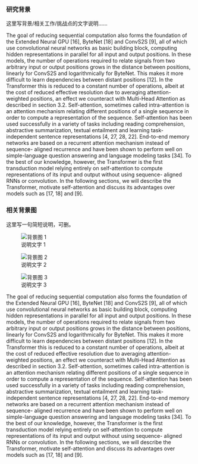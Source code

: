 ### 研究背景
这里写背景/相关工作/挑战点的文字说明……


The goal of reducing sequential computation also forms the foundation of the Extended Neural GPU
[16], ByteNet [18] and ConvS2S [9], all of which use convolutional neural networks as basic building
block, computing hidden representations in parallel for all input and output positions. In these models,
the number of operations required to relate signals from two arbitrary input or output positions grows
in the distance between positions, linearly for ConvS2S and logarithmically for ByteNet. This makes
it more difficult to learn dependencies between distant positions [12]. In the Transformer this is
reduced to a constant number of operations, albeit at the cost of reduced effective resolution due
to averaging attention-weighted positions, an effect we counteract with Multi-Head Attention as
described in section 3.2.
Self-attention, sometimes called intra-attention is an attention mechanism relating different positions
of a single sequence in order to compute a representation of the sequence. Self-attention has been
used successfully in a variety of tasks including reading comprehension, abstractive summarization,
textual entailment and learning task-independent sentence representations [4, 27, 28, 22].
End-to-end memory networks are based on a recurrent attention mechanism instead of sequence-
aligned recurrence and have been shown to perform well on simple-language question answering and
language modeling tasks [34].
To the best of our knowledge, however, the Transformer is the first transduction model relying
entirely on self-attention to compute representations of its input and output without using sequence-
aligned RNNs or convolution. In the following sections, we will describe the Transformer, motivate
self-attention and discuss its advantages over models such as [17, 18] and [9].






<!-- _includes/sections/background.md 或 background.md 中对应图片区域 -->
<div class="card pad tight">
  <h3>相关背景图</h3>
  <p class="text-2">这里写一句简短说明，可删。</p>

  <!-- 跟 Approach 一样的网格 + 卡片 -->
  <div class="fig-grid square tight s-220 compact">
    <figure class="fig">
      <img src="{{ '/assets/images/background/bg-01.jpg' | relative_url }}" alt="背景图 1">
      <figcaption>说明文字 1</figcaption>
    </figure>

  <figure class="fig">
      <img src="{{ '/assets/images/background/bg-02.jpg' | relative_url }}" alt="背景图 2">
      <figcaption>说明文字 2</figcaption>
    </figure>

  <figure class="fig">
      <img src="{{ '/assets/images/background/bg-03.jpg' | relative_url }}" alt="背景图 3">
      <figcaption>说明文字 3</figcaption>
    </figure>
  </div>
</div>




The goal of reducing sequential computation also forms the foundation of the Extended Neural GPU
[16], ByteNet [18] and ConvS2S [9], all of which use convolutional neural networks as basic building
block, computing hidden representations in parallel for all input and output positions. In these models,
the number of operations required to relate signals from two arbitrary input or output positions grows
in the distance between positions, linearly for ConvS2S and logarithmically for ByteNet. This makes
it more difficult to learn dependencies between distant positions [12]. In the Transformer this is
reduced to a constant number of operations, albeit at the cost of reduced effective resolution due
to averaging attention-weighted positions, an effect we counteract with Multi-Head Attention as
described in section 3.2.
Self-attention, sometimes called intra-attention is an attention mechanism relating different positions
of a single sequence in order to compute a representation of the sequence. Self-attention has been
used successfully in a variety of tasks including reading comprehension, abstractive summarization,
textual entailment and learning task-independent sentence representations [4, 27, 28, 22].
End-to-end memory networks are based on a recurrent attention mechanism instead of sequence-
aligned recurrence and have been shown to perform well on simple-language question answering and
language modeling tasks [34].
To the best of our knowledge, however, the Transformer is the first transduction model relying
entirely on self-attention to compute representations of its input and output without using sequence-
aligned RNNs or convolution. In the following sections, we will describe the Transformer, motivate
self-attention and discuss its advantages over models such as [17, 18] and [9].

